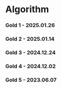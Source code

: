 # Algorithm

### Gold 1 - 2025.01.26
### Gold 2 - 2025.01.14
### Gold 3 - 2024.12.24
### Gold 4 - 2024.12.02
### Gold 5 - 2023.06.07
